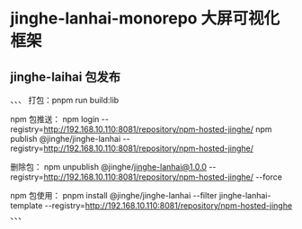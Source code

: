 # jinghe-lanhai-monorepo 大屏可视化框架

## jinghe-laihai 包发布

、、、
打包：pnpm run build:lib

npm 包推送： 
npm login --registry=http://192.168.10.110:8081/repository/npm-hosted-jinghe/
npm publish @jinghe/jinghe-lanhai --registry=http://192.168.10.110:8081/repository/npm-hosted-jinghe/

删除包： npm unpublish @jinghe/jinghe-lanhai@1.0.0 --registry=http://192.168.10.110:8081/repository/npm-hosted-jinghe/ --force

npm 包使用： pnpm install @jinghe/jinghe-lanhai --filter jinghe-lanhai-template --registry=http://192.168.10.110:8081/repository/npm-hosted-jinghe
、、、